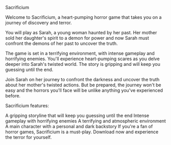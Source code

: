 Sacrificium

Welcome to Sacrificium, a heart-pumping horror game that takes you on a journey of discovery and terror.

You will play as Sarah, a young woman haunted by her past. Her mother sold her daughter's spirit to a demon for power and now Sarah must confront the demons of her past to uncover the truth.

The game is set in a terrifying environment, with intense gameplay and horrifying enemies. You'll experience heart-pumping scares as you delve deeper into Sarah's twisted world. The story is gripping and will keep you guessing until the end.

Join Sarah on her journey to confront the darkness and uncover the truth about her mother's twisted actions. But be prepared, the journey won't be easy and the horrors you'll face will be unlike anything you've experienced before.

Sacrificium features:

A gripping storyline that will keep you guessing until the end
Intense gameplay with horrifying enemies
A terrifying and atmospheric environment
A main character with a personal and dark backstory
If you're a fan of horror games, Sacrificium is a must-play. Download now and experience the terror for yourself.

